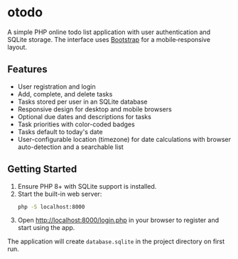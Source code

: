 # otodo

A simple PHP online todo list application with user authentication and SQLite storage. The interface uses [Bootstrap](https://getbootstrap.com/) for a mobile‑responsive layout.

## Features

- User registration and login
- Add, complete, and delete tasks
- Tasks stored per user in an SQLite database
- Responsive design for desktop and mobile browsers
- Optional due dates and descriptions for tasks
- Task priorities with color-coded badges
- Tasks default to today's date
- User-configurable location (timezone) for date calculations with browser auto-detection and a searchable list

## Getting Started

1. Ensure PHP 8+ with SQLite support is installed.
2. Start the built-in web server:
   ```bash
   php -S localhost:8000
   ```
3. Open <http://localhost:8000/login.php> in your browser to register and start using the app.

The application will create `database.sqlite` in the project directory on first run.
